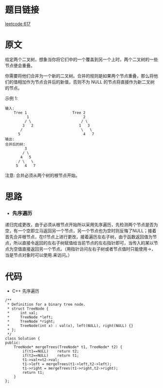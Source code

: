# 题目链接
[leetcode 617](https://leetcode-cn.com/problems/merge-two-binary-trees/)

# 原文
给定两个二叉树，想象当你将它们中的一个覆盖到另一个上时，两个二叉树的一些节点便会重叠。

你需要将他们合并为一个新的二叉树。合并的规则是如果两个节点重叠，那么将他们的值相加作为节点合并后的新值，否则不为 NULL 的节点将直接作为新二叉树的节点。

示例 1:
```
输入: 
	Tree 1                     Tree 2                  
          1                         2                             
         / \                       / \                            
        3   2                     1   3                        
       /                           \   \                      
      5                             4   7                  
输出: 
合并后的树:
	     3
	    / \
	   4   5
	  / \   \ 
	 5   4   7
```
注意: 合并必须从两个树的根节点开始。

# 思路
- ### 先序遍历
递归完成更改，由于必须从根节点开始所以采用先序遍历，先检测两个节点是否为空，有一个空即立马返回另一个节点，另一个节点也为空时则反悔了NULL；接着首先合并根节点，在t1节点上进行更改，接着遍历左右子树，由于函数返回值为节点，所以直接令返回的左右子树赋值给当前节点的左右指针即可，当传入的某以节点为空值直接返回另一个节点。（用指针访问左右子树或者节点值时只能使用->，当是节点对象时可以使用.来访问。）

# 代码
- C++ 先序遍历
```
/**
 * Definition for a binary tree node.
 * struct TreeNode {
 *     int val;
 *     TreeNode *left;
 *     TreeNode *right;
 *     TreeNode(int x) : val(x), left(NULL), right(NULL) {}
 * };
 */
class Solution {
public:
    TreeNode* mergeTrees(TreeNode* t1, TreeNode* t2) {
        if(t1==NULL)    return t2;
        if(t2==NULL)    return t1;
        t1->val+=t2->val;
        t1->left = mergeTrees(t1->left,t2->left);
        t1->right = mergeTrees(t1->right,t2->right);
        return t1;
    }
};
```